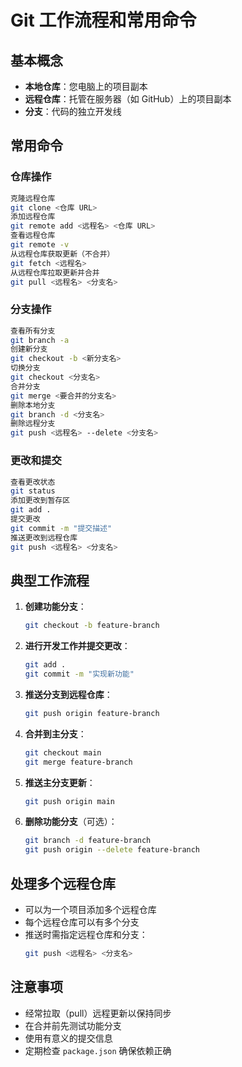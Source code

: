 # Git 工作流程和常用命令

## 基本概念

- **本地仓库**：您电脑上的项目副本
- **远程仓库**：托管在服务器（如 GitHub）上的项目副本
- **分支**：代码的独立开发线

## 常用命令

### 仓库操作

```bash
克隆远程仓库
git clone <仓库 URL>
添加远程仓库
git remote add <远程名> <仓库 URL>
查看远程仓库
git remote -v
从远程仓库获取更新（不合并）
git fetch <远程名>
从远程仓库拉取更新并合并
git pull <远程名> <分支名>
```

### 分支操作

```bash
查看所有分支
git branch -a
创建新分支
git checkout -b <新分支名>
切换分支
git checkout <分支名>
合并分支
git merge <要合并的分支名>
删除本地分支
git branch -d <分支名>
删除远程分支
git push <远程名> --delete <分支名>
```

### 更改和提交

```bash
查看更改状态
git status
添加更改到暂存区
git add .
提交更改
git commit -m "提交描述"
推送更改到远程仓库
git push <远程名> <分支名>
```

## 典型工作流程

1. **创建功能分支**：

   ```bash
   git checkout -b feature-branch
   ```

2. **进行开发工作并提交更改**：

   ```bash
   git add .
   git commit -m "实现新功能"
   ```

3. **推送分支到远程仓库**：

   ```bash
   git push origin feature-branch
   ```

4. **合并到主分支**：

   ```bash
   git checkout main
   git merge feature-branch
   ```

5. **推送主分支更新**：

   ```bash
   git push origin main
   ```

6. **删除功能分支**（可选）：
   ```bash
   git branch -d feature-branch
   git push origin --delete feature-branch
   ```

## 处理多个远程仓库

- 可以为一个项目添加多个远程仓库
- 每个远程仓库可以有多个分支
- 推送时需指定远程仓库和分支：
  ```bash
  git push <远程名> <分支名>
  ```

## 注意事项

- 经常拉取（pull）远程更新以保持同步
- 在合并前先测试功能分支
- 使用有意义的提交信息
- 定期检查 `package.json` 确保依赖正确

```

```
